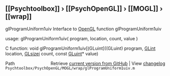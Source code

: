 ## [[Psychtoolbox]] &#8250; [[PsychOpenGL]] &#8250; [[MOGL]] &#8250; [[wrap]]

glProgramUniform1uiv  Interface to [OpenGL](OpenGL) function glProgramUniform1uiv  
  
usage:  glProgramUniform1uiv( program, location, count, value )  
  
C function:  void glProgramUniform1uiv[(GLuint]((GLuint) program, [GLint](GLint) location, [GLsizei](GLsizei) count, const [GLuint](GLuint)\* value)  




<div class="code_header" style="text-align:right;">
  <span style="float:left;">Path&nbsp;&nbsp;</span> <span class="counter">Retrieve <a href=
  "https://raw.github.com/Psychtoolbox-3/Psychtoolbox-3/beta/Psychtoolbox/PsychOpenGL/MOGL/wrap/glProgramUniform1uiv.m">current version from GitHub</a> | View <a href=
  "https://github.com/Psychtoolbox-3/Psychtoolbox-3/commits/beta/Psychtoolbox/PsychOpenGL/MOGL/wrap/glProgramUniform1uiv.m">changelog</a></span>
</div>
<div class="code">
  <code>Psychtoolbox/PsychOpenGL/MOGL/wrap/glProgramUniform1uiv.m</code>
</div>

